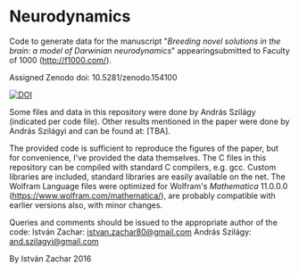 # Neurodynamics
Code to generate data for the manuscript "*Breeding novel solutions in the brain: a model of Darwinian neurodynamics*"
appearingsubmitted to Faculty of 1000 (http://f1000.com/).

Assigned Zenodo doi: 10.5281/zenodo.154100 

[![DOI](https://zenodo.org/badge/68013791.svg)](https://zenodo.org/badge/latestdoi/68013791)
 
Some files and data in this repository were done by András Szilágy (indicated per code file).
Other results mentioned in the paper were done by András Szilágyi and can be found at: [TBA].

The provided code is sufficient to reproduce the figures of the paper, but for convenience, I've provided the data themselves.
The C files in this repository can be compiled with standard C compilers, e.g. gcc. Custom libraries are included, standard libraries are easily available on the net.
The Wolfram Language files were optimized for Wolfram's *Mathematica* 11.0.0.0 (https://www.wolfram.com/mathematica/), are probably compatible with earlier versions also, with minor changes.

Queries and comments should be issued to the appropriate author of the code:
   István Zachar: istvan.zachar80@gmail.com
   András Szilágy: and.szilagyi@gmail.com
   
By István Zachar
2016
